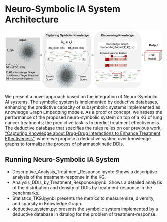 # Neuro-Symbolic IA System Architecture

![Neuro-Symbolic IA System Architecture](/images/Architecture.png "Neuro-Symbolic IA System Architecture")

We present a novel approach based on the integration of Neuro-Symbolic AI systems. The symbolic system is implemented by deductive databases, enhancing the predictive capacity of subsymbolic systems implemented as Knowledge Graph Embedding models. As a proof of concept, we assess the performance of the proposed neuro-symbolic system on top of a KG of lung cancer treatments; the predictive task is to predict treatment effectiveness. The deductive database that specifies the rules relies on our previous work, [“Capturing Knowledge about Drug-Drug Interactions to Enhance Treatment Effectiveness”](https://dl.acm.org/doi/10.1145/3460210.3493560), where we propose a deductive system over knowledge graphs to formalize the process of pharmacokinetic DDIs.

## Running Neuro-Symbolic IA System
- Descriptive_Analysis_Treatment_Response.ipynb: Shows a descriptive analysis of the treatment-response in the KG.
- Analysis_DDIs_by_Treatment_Response.ipynb: Shows a detailed analysis of the distribution and density of DDIs by treatment-response in the benchmarks.
- Statistics_TKG.ipynb: presents the metrics to measure size, diversity, and sparsity in Knowledge Graph.
- deductive_system.py: presents the symbolic system implemented by a deductive database in datalog for the problem of treatment-response.